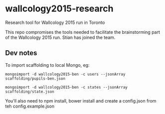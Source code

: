 # wallcology2015-research
Research tool for Wallcology 2015 run in Toronto

This repo compromises the tools needed to facilitate the brainstorming part of the Wallcology 2015 run. Stian has joined the team.

## Dev notes
To import scaffolding to local Mongo, eg:

    mongoimport -d wallcology2015-ben -c users --jsonArray scaffolding/pupils-ben.json
    
    mongoimport -d wallcology2015-ben -c states --jsonArray scaffolding/state.json

You'll also need to npm install, bower install and create a config.json from teh config.example.json
